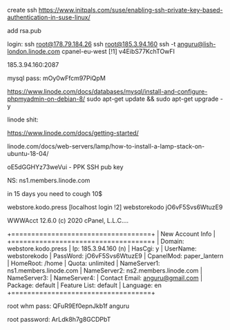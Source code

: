 create ssh
https://www.initpals.com/suse/enabling-ssh-private-key-based-authentication-in-suse-linux/

add rsa.pub

login: 
ssh root@178.79.184.26
ssh root@185.3.94.160
ssh -t anguru@lish-london.linode.com cpanel-eu-west [!1]
v4EibS77KchTOwFI


185.3.94.160:2087

mysql pass:
mOy0wFfcm97PiQpM

https://www.linode.com/docs/databases/mysql/install-and-configure-phpmyadmin-on-debian-8/
 sudo apt-get update && sudo apt-get upgrade -y


linode shit:

https://www.linode.com/docs/getting-started/

linode.com/docs/web-servers/lamp/how-to-install-a-lamp-stack-on-ubuntu-18-04/

oE5dGGHYz73weVui - PPK SSH pub key

NS:
ns1.members.linode.com

in 15 days you need to cough 10$

webstore.kodo.press [localhost login !2]
webstorekodo
jO6vF5Svs6WtuzE9

WWWAcct 12.6.0 (c) 2020 cPanel, L.L.C....

+===================================+
| New Account Info                  |
+===================================+
| Domain: webstore.kodo.press
| Ip: 185.3.94.160 (n)
| HasCgi: y
| UserName: webstorekodo
| PassWord: jO6vF5Svs6WtuzE9
| CpanelMod: paper_lantern
| HomeRoot: /home
| Quota: unlimited
| NameServer1: ns1.members.linode.com
| NameServer2: ns2.members.linode.com
| NameServer3: 
| NameServer4: 
| Contact Email: anguru@gmail.com
| Package: default
| Feature List: default
| Language: en
+===================================+


root whm pass:
QFuR9Ef0epnJkb1f
anguru


root password:
ArLdk8h7g8GCDPbT